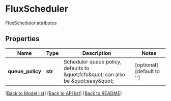 # FluxScheduler

FluxScheduler attributes

## Properties
Name | Type | Description | Notes
------------ | ------------- | ------------- | -------------
**queue_policy** | **str** | Scheduler queue policy, defaults to \&quot;fcfs\&quot; can also be \&quot;easy\&quot; | [optional] [default to '']

[[Back to Model list]](../README.md#documentation-for-models) [[Back to API list]](../README.md#documentation-for-api-endpoints) [[Back to README]](../README.md)


